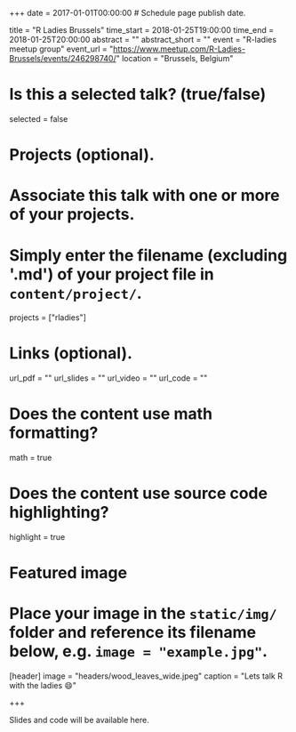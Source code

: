 +++
date = 2017-01-01T00:00:00  # Schedule page publish date.

title = "R Ladies Brussels"
time_start = 2018-01-25T19:00:00
time_end = 2018-01-25T20:00:00
abstract = ""
abstract_short = ""
event = "R-ladies meetup group"
event_url = "https://www.meetup.com/R-Ladies-Brussels/events/246298740/"
location = "Brussels, Belgium"

# Is this a selected talk? (true/false)
selected = false

# Projects (optional).
#   Associate this talk with one or more of your projects.
#   Simply enter the filename (excluding '.md') of your project file in `content/project/`.
projects = ["rladies"]

# Links (optional).
url_pdf = ""
url_slides = ""
url_video = ""
url_code = ""

# Does the content use math formatting?
math = true

# Does the content use source code highlighting?
highlight = true

# Featured image
# Place your image in the `static/img/` folder and reference its filename below, e.g. `image = "example.jpg"`.
[header]
image = "headers/wood_leaves_wide.jpeg"
caption = "Lets talk R with the ladies :smile:"

+++

Slides and code will be available here.
